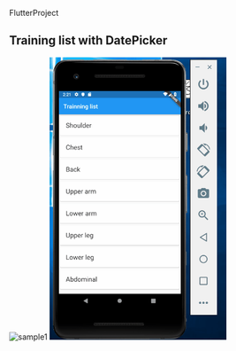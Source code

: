 FlutterProject
## Training list with DatePicker
![sample1]()
<img src="https://github.com/bigface0202/FlutterProject/blob/master/gif/First_flutter.gif" width="320">
